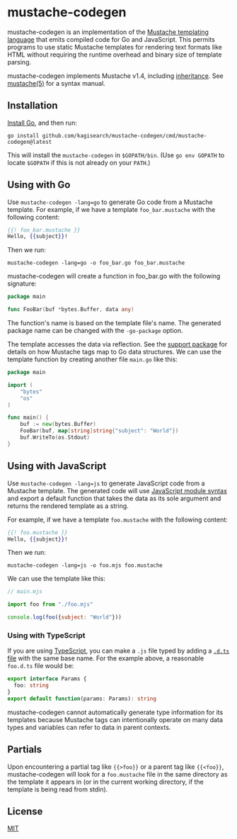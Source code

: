 # mustache-codegen

mustache-codegen is an implementation of the [Mustache templating language][]
that emits compiled code for Go and JavaScript.
This permits programs to use static Mustache templates
for rendering text formats like HTML
without requiring the runtime overhead and binary size of template parsing.

mustache-codegen implements Mustache v1.4, including [inheritance][].
See [mustache(5)][] for a syntax manual.

[Mustache templating language]: https://mustache.github.io/
[inheritance]: https://mustache.github.io/mustache.5.html#Parents
[mustache(5)]: https://mustache.github.io/mustache.5.html

## Installation

[Install Go][], and then run:

```shell
go install github.com/kagisearch/mustache-codegen/cmd/mustache-codegen@latest
```

This will install the `mustache-codegen` in `$GOPATH/bin`.
(Use `go env GOPATH` to locate `$GOPATH` if this is not already on your `PATH`.)

[Install Go]: https://go.dev/dl/

## Using with Go

Use `mustache-codegen -lang=go` to generate Go code from a Mustache template.
For example, if we have a template `foo_bar.mustache` with the following content:

```mustache
{{! foo_bar.mustache }}
Hello, {{subject}}!
```

Then we run:

```shell
mustache-codegen -lang=go -o foo_bar.go foo_bar.mustache
```

mustache-codegen will create a function in foo_bar.go with the following signature:

```go
package main

func FooBar(buf *bytes.Buffer, data any)
```

The function's name is based on the template file's name.
The generated package name can be changed with the `-go-package` option.

The template accesses the data via reflection.
See the [support package][Go support package] for details on how Mustache tags
map to Go data structures.
We can use the template function by creating another file `main.go` like this:

```go
package main

import (
	"bytes"
	"os"
)

func main() {
	buf := new(bytes.Buffer)
	FooBar(buf, map[string]string{"subject": "World"})
	buf.WriteTo(os.Stdout)
}
```

[Go support package]: https://pkg.go.dev/github.com/kagisearch/mustache-codegen/go/mustache

## Using with JavaScript

Use `mustache-codegen -lang=js` to generate JavaScript code from a Mustache template.
The generated code will use [JavaScript module syntax][]
and export a default function that takes the data as its sole argument
and returns the rendered template as a string.

For example, if we have a template `foo.mustache` with the following content:

```mustache
{{! foo.mustache }}
Hello, {{subject}}!
```

Then we run:

```shell
mustache-codegen -lang=js -o foo.mjs foo.mustache
```

We can use the template like this:

```javascript
// main.mjs

import foo from "./foo.mjs"

console.log(foo({subject: "World"}))
```

[JavaScript module syntax]: https://developer.mozilla.org/en-US/docs/Web/JavaScript/Guide/Modules

### Using with TypeScript

If you are using [TypeScript][],
you can make a `.js` file typed by adding a [`.d.ts` file][] with the same base name.
For the example above, a reasonable `foo.d.ts` file would be:

```typescript
export interface Params {
  foo: string
}
export default function(params: Params): string
```

mustache-codegen cannot automatically generate type information for its templates
because Mustache tags can intentionally operate on many data types
and variables can refer to data in parent contexts.

[TypeScript]: https://www.typescriptlang.org/
[`.d.ts` file]: https://www.typescriptlang.org/docs/handbook/declaration-files/introduction.html

## Partials

Upon encountering a partial tag like `{{>foo}}` or a parent tag like `{{<foo}}`,
mustache-codegen will look for a `foo.mustache` file
in the same directory as the template it appears in
(or in the current working directory, if the template is being read from stdin).

## License

[MIT](LICENSE)
